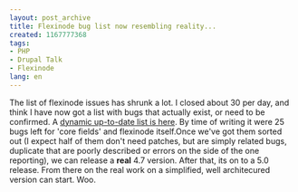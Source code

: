 ```yaml
---
layout: post_archive
title: Flexinode bug list now resembling reality...
created: 1167777368
tags:
- PHP
- Drupal Talk
- Flexinode
lang: en
---
```

The list of flexinode issues has shrunk a lot. I closed about 30 per day, and think I have now got a list with bugs that actually exist, or need to be confirmed. A [dynamic up-to-date list is here](http://drupal.org/project/issues?projects=5737&versions=94848,94850&components=flexinode.module%20(core),flexinode_admin.module%20(Administration%20interface),flexinode_miniviews.module%20(Flexinode%20pages),User%20interface,Field%20type:%20file,Field%20type:%20image,Field%20type:%20select,Field%20type:%20textarea,Field%20type:%20textfield,Field%20type:%20timestamp,Update%20and%20installation%20script&categories=bug&states=1,16,8,13,14,15). By time of writing it were 25 bugs left for 'core fields' and flexinode itself.Once we've got them sorted out (I expect half of them don't need patches, but are simply related bugs, duplicate that are poorly described or errors on the side of the one reporting), we can release a __real__ 4.7 version. After that, its on to a 5.0 release. From there on the real work on a simplified, well architecured version can start. Woo.
